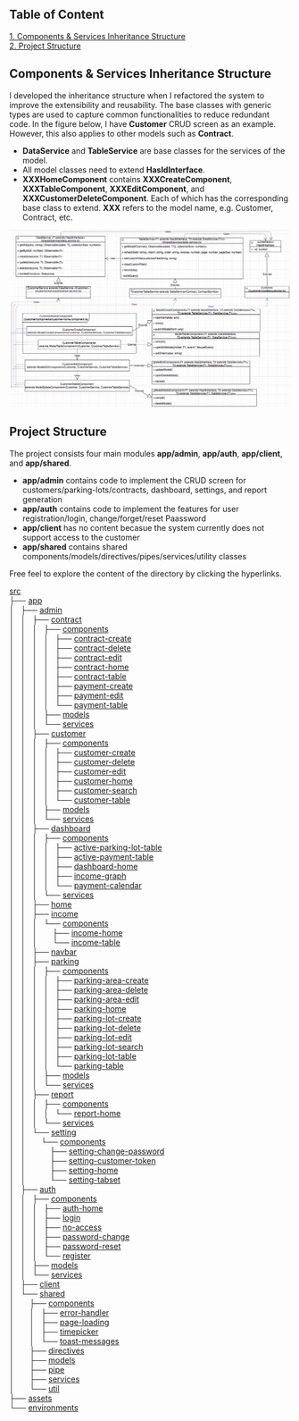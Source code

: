 ## Table of Content 
[1. Components & Services Inheritance Structure](#Components)  
[2. Project Structure](#Project)  

<a name="Components"/>

## Components & Services Inheritance Structure
I developed the inheritance structure when I refactored the system to improve the extensibility and reusability. The base classes with generic types are used to capture common functionalities to reduce redundant code. In the figure below, I have <b>Customer</b> CRUD screen as an example. However, this also applies to other models such as <b>Contract</b>. 

* <b>DataService</b> and <b>TableService</b> are base classes for the services of the model.
* All model classes need to extend <b>HasIdInterface</b>.
* <b>XXXHomeComponent</b> contains <b>XXXCreateComponent</b>, <b>XXXTableComponent</b>, <b>XXXEditComponent</b>, and <b>XXXCustomerDeleteComponent</b>. Each of which has the corresponding base class to extend. <b>XXX</b> refers to the model name, e.g. Customer, Contract, etc.


<img src="docs/inheritance_diagram.png">

<a name="Project"/>

## Project Structure
The project consists four main modules <b>app/admin</b>, <b>app/auth</b>, <b>app/client</b>, and <b>app/shared</b>.
<ul>
  <li><b>app/admin</b> contains code to implement the CRUD screen for customers/parking-lots/contracts, dashboard, settings, and report generation </li>
  <li><b>app/auth</b> contains code to implement the features for user registration/login, change/forget/reset Paassword</li>
  <li><b>app/client</b> has no content becasue the system currently does not support access to the customer</li>
  <li><b>app/shared</b> contains shared components/models/directives/pipes/services/utility classes</li>
</ul>

Free feel to explore the content of the directory by clicking the hyperlinks.

<a href="https://github.com/ianyehwork/Contract-Management-Client-Angular/tree/master/src">src</a><br>
	├── <a href="https://github.com/ianyehwork/Contract-Management-Client-Angular/tree/master/src/app/">app</a><br>
	│   ├── <a href="https://github.com/ianyehwork/Contract-Management-Client-Angular/tree/master/src/app/admin/">admin</a><br>
	│   │   ├── <a href="https://github.com/ianyehwork/Contract-Management-Client-Angular/tree/master/src/app/admin/contract/">contract</a><br>
	│   │   │   ├── <a href="https://github.com/ianyehwork/Contract-Management-Client-Angular/tree/master/src/app/admin/contract/components/">components</a><br>
	│   │   │   │   ├── <a href="https://github.com/ianyehwork/Contract-Management-Client-Angular/tree/master/src/app/admin/contract/components/contract-create/">contract-create</a><br>
	│   │   │   │   ├── <a href="https://github.com/ianyehwork/Contract-Management-Client-Angular/tree/master/src/app/admin/contract/components/contract-delete/">contract-delete</a><br>
	│   │   │   │   ├── <a href="https://github.com/ianyehwork/Contract-Management-Client-Angular/tree/master/src/app/admin/contract/components/contract-edit/">contract-edit</a><br>
	│   │   │   │   ├── <a href="https://github.com/ianyehwork/Contract-Management-Client-Angular/tree/master/src/app/admin/contract/components/contract-home/">contract-home</a><br>
	│   │   │   │   ├── <a href="https://github.com/ianyehwork/Contract-Management-Client-Angular/tree/master/src/app/admin/contract/components/contract-table/">contract-table</a><br>
	│   │   │   │   ├── <a href="https://github.com/ianyehwork/Contract-Management-Client-Angular/tree/master/src/app/admin/contract/components/payment-create/">payment-create</a><br>
	│   │   │   │   ├── <a href="https://github.com/ianyehwork/Contract-Management-Client-Angular/tree/master/src/app/admin/contract/components/payment-edit/">payment-edit</a><br>
	│   │   │   │   └── <a href="https://github.com/ianyehwork/Contract-Management-Client-Angular/tree/master/src/app/admin/contract/components/payment-table/">payment-table</a><br>
	│   │   │   ├── <a href="https://github.com/ianyehwork/Contract-Management-Client-Angular/tree/master/src/app/admin/contract/models/">models</a><br>
	│   │   │   └── <a href="https://github.com/ianyehwork/Contract-Management-Client-Angular/tree/master/src/app/admin/contract/services/">services</a><br>
	│   │   ├── <a href="https://github.com/ianyehwork/Contract-Management-Client-Angular/tree/master/src/app/admin/customer/">customer</a><br>
	│   │   │   ├── <a href="https://github.com/ianyehwork/Contract-Management-Client-Angular/tree/master/src/app/admin/customer/components/">components</a><br>
	│   │   │   │   ├── <a href="https://github.com/ianyehwork/Contract-Management-Client-Angular/tree/master/src/app/admin/customer/components/customer-create/">customer-create</a><br>
	│   │   │   │   ├── <a href="https://github.com/ianyehwork/Contract-Management-Client-Angular/tree/master/src/app/admin/customer/components/customer-delete/">customer-delete</a><br>
	│   │   │   │   ├── <a href="https://github.com/ianyehwork/Contract-Management-Client-Angular/tree/master/src/app/admin/customer/components/customer-edit/">customer-edit</a><br>
	│   │   │   │   ├── <a href="https://github.com/ianyehwork/Contract-Management-Client-Angular/tree/master/src/app/admin/customer/components/customer-home/">customer-home</a><br>
	│   │   │   │   ├── <a href="https://github.com/ianyehwork/Contract-Management-Client-Angular/tree/master/src/app/admin/customer/components/customer-search/">customer-search</a><br>
	│   │   │   │   └── <a href="https://github.com/ianyehwork/Contract-Management-Client-Angular/tree/master/src/app/admin/customer/components/customer-table/">customer-table</a><br>
	│   │   │   ├── <a href="https://github.com/ianyehwork/Contract-Management-Client-Angular/tree/master/src/app/admin/customer/models/">models</a><br>
	│   │   │   └── <a href="https://github.com/ianyehwork/Contract-Management-Client-Angular/tree/master/src/app/admin/customer/services/">services</a><br>
	│   │   ├── <a href="https://github.com/ianyehwork/Contract-Management-Client-Angular/tree/master/src/app/admin/dashboard/">dashboard</a><br>
	│   │   │   ├── <a href="https://github.com/ianyehwork/Contract-Management-Client-Angular/tree/master/src/app/admin/dashboard/components/">components</a><br>
	│   │   │   │   ├── <a href="https://github.com/ianyehwork/Contract-Management-Client-Angular/tree/master/src/app/admin/dashboard/components/active-parking-lot-table/">active-parking-lot-table</a><br>
	│   │   │   │   ├── <a href="https://github.com/ianyehwork/Contract-Management-Client-Angular/tree/master/src/app/admin/dashboard/components/active-payment-table/">active-payment-table</a><br>
	│   │   │   │   ├── <a href="https://github.com/ianyehwork/Contract-Management-Client-Angular/tree/master/src/app/admin/dashboard/components/dashboard-home/">dashboard-home</a><br>
	│   │   │   │   ├── <a href="https://github.com/ianyehwork/Contract-Management-Client-Angular/tree/master/src/app/admin/dashboard/components/income-graph/">income-graph</a><br>
	│   │   │   │   └── <a href="https://github.com/ianyehwork/Contract-Management-Client-Angular/tree/master/src/app/admin/dashboard/components/payment-calendar/">payment-calendar</a><br>
	│   │   │   └── <a href="https://github.com/ianyehwork/Contract-Management-Client-Angular/tree/master/src/app/admin/dashboard/services/">services</a><br>
	│   │   ├── <a href="https://github.com/ianyehwork/Contract-Management-Client-Angular/tree/master/src/app/admin/home/">home</a><br>
	│   │   ├── <a href="https://github.com/ianyehwork/Contract-Management-Client-Angular/tree/master/src/app/admin/income/">income</a><br>
	│   │   │   └── <a href="https://github.com/ianyehwork/Contract-Management-Client-Angular/tree/master/src/app/admin/income/components/">components</a><br>
	│   │   │   &nbsp;&nbsp;&nbsp; ├── <a href="https://github.com/ianyehwork/Contract-Management-Client-Angular/tree/master/src/app/admin/income/components/income-home/">income-home</a><br>
	│   │   │   &nbsp;&nbsp;&nbsp; └── <a href="https://github.com/ianyehwork/Contract-Management-Client-Angular/tree/master/src/app/admin/income/components/income-table/">income-table</a><br>
	│   │   ├── <a href="https://github.com/ianyehwork/Contract-Management-Client-Angular/tree/master/src/app/admin/navbar/">navbar</a><br>
	│   │   ├── <a href="https://github.com/ianyehwork/Contract-Management-Client-Angular/tree/master/src/app/admin/parking/">parking</a><br>
	│   │   │   ├── <a href="https://github.com/ianyehwork/Contract-Management-Client-Angular/tree/master/src/app/admin/parking/components/">components</a><br>
	│   │   │   │   ├── <a href="https://github.com/ianyehwork/Contract-Management-Client-Angular/tree/master/src/app/admin/parking/components/parking-area-create/">parking-area-create</a><br>
	│   │   │   │   ├── <a href="https://github.com/ianyehwork/Contract-Management-Client-Angular/tree/master/src/app/admin/parking/components/parking-area-delete/">parking-area-delete</a><br>
	│   │   │   │   ├── <a href="https://github.com/ianyehwork/Contract-Management-Client-Angular/tree/master/src/app/admin/parking/components/parking-area-edit/">parking-area-edit</a><br>
	│   │   │   │   ├── <a href="https://github.com/ianyehwork/Contract-Management-Client-Angular/tree/master/src/app/admin/parking/components/parking-home/">parking-home</a><br>
	│   │   │   │   ├── <a href="https://github.com/ianyehwork/Contract-Management-Client-Angular/tree/master/src/app/admin/parking/components/parking-lot-create/">parking-lot-create</a><br>
	│   │   │   │   ├── <a href="https://github.com/ianyehwork/Contract-Management-Client-Angular/tree/master/src/app/admin/parking/components/parking-lot-delete/">parking-lot-delete</a><br>
	│   │   │   │   ├── <a href="https://github.com/ianyehwork/Contract-Management-Client-Angular/tree/master/src/app/admin/parking/components/parking-lot-edit/">parking-lot-edit</a><br>
	│   │   │   │   ├── <a href="https://github.com/ianyehwork/Contract-Management-Client-Angular/tree/master/src/app/admin/parking/components/parking-lot-search/">parking-lot-search</a><br>
	│   │   │   │   ├── <a href="https://github.com/ianyehwork/Contract-Management-Client-Angular/tree/master/src/app/admin/parking/components/parking-lot-table/">parking-lot-table</a><br>
	│   │   │   │   └── <a href="https://github.com/ianyehwork/Contract-Management-Client-Angular/tree/master/src/app/admin/parking/components/parking-table/">parking-table</a><br>
	│   │   │   ├── <a href="https://github.com/ianyehwork/Contract-Management-Client-Angular/tree/master/src/app/admin/parking/models/">models</a><br>
	│   │   │   └── <a href="https://github.com/ianyehwork/Contract-Management-Client-Angular/tree/master/src/app/admin/parking/services/">services</a><br>
	│   │   ├── <a href="https://github.com/ianyehwork/Contract-Management-Client-Angular/tree/master/src/app/admin/report/">report</a><br>
	│   │   │   ├── <a href="https://github.com/ianyehwork/Contract-Management-Client-Angular/tree/master/src/app/admin/report/components/">components</a><br>
	│   │   │   │   └── <a href="https://github.com/ianyehwork/Contract-Management-Client-Angular/tree/master/src/app/admin/report/components/report-home/">report-home</a><br>
	│   │   │   └── <a href="https://github.com/ianyehwork/Contract-Management-Client-Angular/tree/master/src/app/admin/report/services/">services</a><br>
	│   │   └── <a href="https://github.com/ianyehwork/Contract-Management-Client-Angular/tree/master/src/app/admin/setting/">setting</a><br>
	│   │   &nbsp;&nbsp;&nbsp; └── <a href="https://github.com/ianyehwork/Contract-Management-Client-Angular/tree/master/src/app/admin/setting/components/">components</a><br>
	│   │   &nbsp;&nbsp;&nbsp; &nbsp;&nbsp;&nbsp; ├── <a href="https://github.com/ianyehwork/Contract-Management-Client-Angular/tree/master/src/app/admin/setting/components/setting-change-password/">setting-change-password</a><br>
	│   │   &nbsp;&nbsp;&nbsp; &nbsp;&nbsp;&nbsp; ├── <a href="https://github.com/ianyehwork/Contract-Management-Client-Angular/tree/master/src/app/admin/setting/components/setting-customer-token/">setting-customer-token</a><br>
	│   │   &nbsp;&nbsp;&nbsp; &nbsp;&nbsp;&nbsp; ├── <a href="https://github.com/ianyehwork/Contract-Management-Client-Angular/tree/master/src/app/admin/setting/components/setting-home/">setting-home</a><br>
	│   │   &nbsp;&nbsp;&nbsp; &nbsp;&nbsp;&nbsp; └── <a href="https://github.com/ianyehwork/Contract-Management-Client-Angular/tree/master/src/app/admin/setting/components/setting-tabset/">setting-tabset</a><br>
	│   ├── <a href="https://github.com/ianyehwork/Contract-Management-Client-Angular/tree/master/src/app/auth/">auth</a><br>
	│   │   ├── <a href="https://github.com/ianyehwork/Contract-Management-Client-Angular/tree/master/src/app/auth/components/">components</a><br>
	│   │   │   ├── <a href="https://github.com/ianyehwork/Contract-Management-Client-Angular/tree/master/src/app/auth/components/auth-home/">auth-home</a><br>
	│   │   │   ├── <a href="https://github.com/ianyehwork/Contract-Management-Client-Angular/tree/master/src/app/auth/components/login/">login</a><br>
	│   │   │   ├── <a href="https://github.com/ianyehwork/Contract-Management-Client-Angular/tree/master/src/app/auth/components/no-access/">no-access</a><br>
	│   │   │   ├── <a href="https://github.com/ianyehwork/Contract-Management-Client-Angular/tree/master/src/app/auth/components/password-change/">password-change</a><br>
	│   │   │   ├── <a href="https://github.com/ianyehwork/Contract-Management-Client-Angular/tree/master/src/app/auth/components/password-reset/">password-reset</a><br>
	│   │   │   └── <a href="https://github.com/ianyehwork/Contract-Management-Client-Angular/tree/master/src/app/auth/components/register/">register</a><br>
	│   │   ├── <a href="https://github.com/ianyehwork/Contract-Management-Client-Angular/tree/master/src/app/auth/models/">models</a><br>
	│   │   └── <a href="https://github.com/ianyehwork/Contract-Management-Client-Angular/tree/master/src/app/auth/services/">services</a><br>
	│   ├── <a href="https://github.com/ianyehwork/Contract-Management-Client-Angular/tree/master/src/app/client/">client</a><br>
	│   └── <a href="https://github.com/ianyehwork/Contract-Management-Client-Angular/tree/master/src/app/shared/">shared</a><br>
	│   &nbsp;&nbsp;&nbsp; ├── <a href="https://github.com/ianyehwork/Contract-Management-Client-Angular/tree/master/src/app/shared/components/">components</a><br>
	│   &nbsp;&nbsp;&nbsp; │   ├── <a href="https://github.com/ianyehwork/Contract-Management-Client-Angular/tree/master/src/app/shared/components/error-handler/">error-handler</a><br>
	│   &nbsp;&nbsp;&nbsp; │   ├── <a href="https://github.com/ianyehwork/Contract-Management-Client-Angular/tree/master/src/app/shared/components/page-loading/">page-loading</a><br>
	│   &nbsp;&nbsp;&nbsp; │   ├── <a href="https://github.com/ianyehwork/Contract-Management-Client-Angular/tree/master/src/app/shared/components/timepicker/">timepicker</a><br>
	│   &nbsp;&nbsp;&nbsp; │   └── <a href="https://github.com/ianyehwork/Contract-Management-Client-Angular/tree/master/src/app/shared/components/toast-messages/">toast-messages</a><br>
	│   &nbsp;&nbsp;&nbsp; ├── <a href="https://github.com/ianyehwork/Contract-Management-Client-Angular/tree/master/src/app/shared/directives/">directives</a><br>
	│   &nbsp;&nbsp;&nbsp; ├── <a href="https://github.com/ianyehwork/Contract-Management-Client-Angular/tree/master/src/app/shared/models/">models</a><br>
	│   &nbsp;&nbsp;&nbsp; ├── <a href="https://github.com/ianyehwork/Contract-Management-Client-Angular/tree/master/src/app/shared/pipe/">pipe</a><br>
	│   &nbsp;&nbsp;&nbsp; ├── <a href="https://github.com/ianyehwork/Contract-Management-Client-Angular/tree/master/src/app/shared/services/">services</a><br>
	│   &nbsp;&nbsp;&nbsp; └── <a href="https://github.com/ianyehwork/Contract-Management-Client-Angular/tree/master/src/app/shared/util/">util</a><br>
	├── <a href="https://github.com/ianyehwork/Contract-Management-Client-Angular/tree/master/src/assets/">assets</a><br>
	└── <a href="https://github.com/ianyehwork/Contract-Management-Client-Angular/tree/master/src/environments/">environments</a><br>
